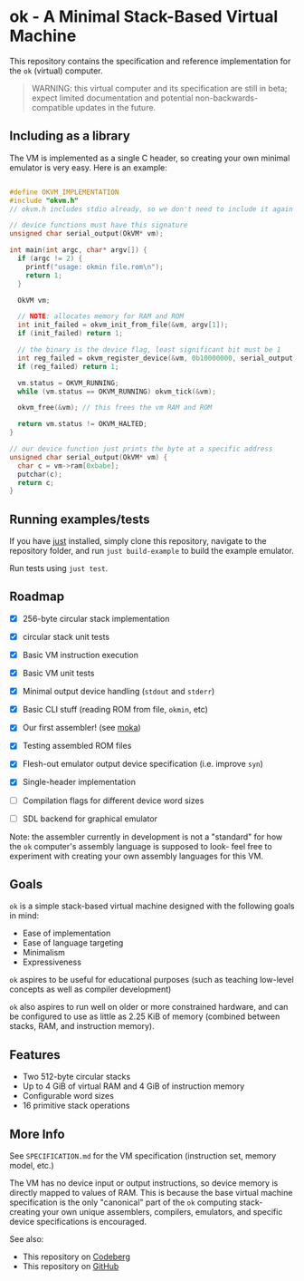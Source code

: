 # ok - A Minimal Stack-Based Virtual Machine

This repository contains the specification and reference implementation for the 
`ok` (virtual) computer.

> WARNING: this virtual computer and its specification are still in beta; expect limited documentation and potential non-backwards-compatible updates in the future.

## Including as a library

The VM is implemented as a single C header, so creating your own minimal emulator
is very easy. Here is an example:

```c

#define OKVM_IMPLEMENTATION
#include "okvm.h"
// okvm.h includes stdio already, so we don't need to include it again

// device functions must have this signature
unsigned char serial_output(OkVM* vm);

int main(int argc, char* argv[]) {
  if (argc != 2) {
    printf("usage: okmin file.rom\n");
    return 1;
  }

  OkVM vm;

  // NOTE: allocates memory for RAM and ROM
  int init_failed = okvm_init_from_file(&vm, argv[1]);
  if (init_failed) return 1;

  // the binary is the device flag, least significant bit must be 1
  int reg_failed = okvm_register_device(&vm, 0b10000000, serial_output);
  if (reg_failed) return 1;

  vm.status = OKVM_RUNNING;
  while (vm.status == OKVM_RUNNING) okvm_tick(&vm);

  okvm_free(&vm); // this frees the vm RAM and ROM

  return vm.status != OKVM_HALTED;
}

// our device function just prints the byte at a specific address
unsigned char serial_output(OkVM* vm) {
  char c = vm->ram[0xbabe];
  putchar(c);
  return c;
}


```

## Running examples/tests

If you have [just](https://github.com/casey/just) installed, simply clone this 
repository, navigate to the repository folder, and run `just build-example` to
build the example emulator.

Run tests using `just test`.

## Roadmap

- [x] 256-byte circular stack implementation
- [x] circular stack unit tests
- [x] Basic VM instruction execution
- [x] Basic VM unit tests
- [x] Minimal output device handling (`stdout` and `stderr`)
- [x] Basic CLI stuff (reading ROM from file, `okmin`, etc)
- [x] Our first assembler! (see [moka](https://codeberg.org/hitogata/moka))
- [x] Testing assembled ROM files
- [x] Flesh-out emulator output device specification (i.e. improve `syn`)
- [x] Single-header implementation
- [ ] Compilation flags for different device word sizes
- [ ] SDL backend for graphical emulator


Note: the assembler currently in development is not a "standard" for how the 
`ok` computer's assembly language is supposed to look- feel free to experiment
with creating your own assembly languages for this VM.

## Goals

`ok` is a simple stack-based virtual machine designed with the following goals 
in mind:

- Ease of implementation
- Ease of language targeting
- Minimalism
- Expressiveness

`ok` aspires to be useful for educational purposes (such as teaching low-level 
concepts as well as compiler development) 

`ok` also aspires to run well on older or more constrained hardware, and can
be configured to use as little as 2.25 KiB of memory (combined between stacks, 
RAM, and instruction memory). 

## Features

- Two 512-byte circular stacks
- Up to 4 GiB of virtual RAM and 4 GiB of instruction memory
- Configurable word sizes
- 16 primitive stack operations

## More Info

See `SPECIFICATION.md` for the VM specification (instruction set, 
memory model, etc.)

The VM has no device input or output instructions, so device memory is directly 
mapped to values of RAM. This is because the base virtual machine specification 
is the only "canonical" part of the `ok` computing stack- creating your own 
unique assemblers, compilers, emulators, and specific device specifications is 
encouraged.

See also:

- This repository on [Codeberg](https://codeberg.org/hitogata/ok)
- This repository on [GitHub](https://github.com/goneal26/ok)
